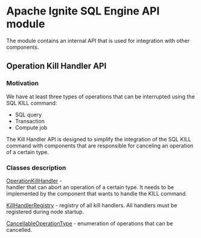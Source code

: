 # Apache Ignite SQL Engine API module

The module contains an internal API that is used for integration with other components.

## Operation Kill Handler API

### Motivation

We have at least three types of operations that can be interrupted using the SQL KILL command:

* SQL query
* Transaction
* Compute job

The Kill Handler API is designed to simplify the integration of the SQL KILL command
with components that are responsible for canceling an operation of a certain type.

### Classes description

[OperationKillHandler](src/main/java/org/apache/ignite/internal/sql/engine/api/kill/OperationKillHandler.java) -  
handler that can abort an operation of a certain type. It needs to be 
implemented by the component that wants to handle the KILL command.

[KillHandlerRegistry](src/main/java/org/apache/ignite/internal/sql/engine/api/kill/KillHandlerRegistry.java) -
registry of all kill handlers. All handlers must be registered during node startup.

[CancellableOperationType](src/main/java/org/apache/ignite/internal/sql/engine/api/kill/CancellableOperationType.java) -
enumeration of operations that can be cancelled.